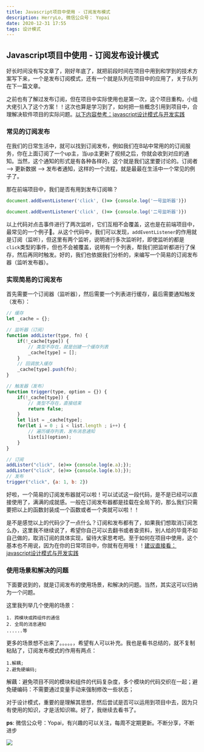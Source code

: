 ```yaml
---
title: Javascript项目中使用 - 订阅发布模式
description: HerryLo, 微信公众号： Yopai
date: 2020-12-31 17:55
tags: 设计模式
---
```


## Javascript项目中使用 - 订阅发布设计模式

好长时间没有写文章了，刚好年底了，就把前段时间在项目中用到和学到的技术方案写下来，一个是发布订阅模式，还有一个就是队列在项目中的应用了，关于队列在下一篇文章。

之前也有了解过发布订阅，但在项目中实际使用也是第一次，这个项目重构，小组大佬引入了这个方案！！这次也算是学习到了，如何把一些概念引用到项目中，合理解决软件项目的实际问题。[以下内容参考：javascript设计模式与开发实践]()

### 常见的订阅发布

在我们的日常生活中，就可以找到订阅发布，例如我们在B站中常用的的订阅服务，你在上面订阅了一个up主，当up主更新了视频之后，你就会收到对应的通知。当然，这个通知的形式是有各种各样的，这个就是我们这里要讨论的。订阅者 ——> 更新数据 ——> 发布者通知，这样的一个流程，就是最最在生活中一个常见的例子了。  

那在前端项目中，我们是否有用到发布订阅嘛？

```javascript
document.addEventListener('click', ()=> {console.log('一号监听器')})

document.addEventListener('click', ()=> {console.log('二号监听器')})
```
以上代码对点击事件进行了两次监听，它们互相不会覆盖，这也是在前端项目中，最常见的一个例子🌰。从这个代码中，我们可以发现，```addEventListener```的作用就是订阅（监听），但这里有两个监听，说明进行多次监听时，即使监听的都是```click```类型的事件，但也不会被覆盖，说明有一个列表，帮我们把监听都进行了保存，然后再同时触发。好的，我们也依据我们分析的，来编写一个简易的订阅发布器（监听发布器）。

### 实现简易的订阅发布

首先需要一个订阅器（监听器），然后需要一个列表进行缓存，最后需要通知触发（发布）：

```javascript
// 缓存
let _cache = {};

// 监听器（订阅）
function addLister(type, fn) {
    if(!_cache[type]) {
        // 类型不存在，就是创建一个缓存列表
        _cache[type] = [];
    }
    // 回调放入缓存
    _cache[type].push(fn);
}

// 触发器（发布）
function trigger(type, option = {}) {
    if(!_cache[type]) {
        // 类型不存在，直接结束
        return false;
    }
    let list = _cache[type];
    for(let i = 0 ; i < list.length ; i++) {
        // 遍历缓存列表，发布消息通知
        list[i](option);
    }
}

// 订阅
addLister("click", (e)=> {console.log(e.a);});
addLister("click", (e)=> {console.log(e.b);});
// 发布
trigger("click", {a: 1, b: 2})
```
好啦，一个简易的订阅发布器就可以啦！可以试试这一段代码，是不是已经可以直接使用了，满满的成就感。一般在订阅发布器都是挂载在全局下的，那么我们只需要把以上的函数封装成一个函数或者一个类就可以啦！！

是不是感觉以上的代码少了一点什么？订阅和发布都有了，如果我们想取消订阅怎么办，这里我不继续说了，希望你自己可以去翻书或者查资料，别人给的毕竟不如自己做的，取消订阅的具体实现，留待大家思考吧。至于如何在项目中使用，这个基本也不用说，因为在你的日常项目中，你就有在用哦！！[建议直接看：javascript设计模式与开发实践]()

### 使用场景和解决的问题

下面要说到的，就是订阅发布的使用场景，和解决的问题。当然，其实这可以归纳为一个问题。

这里我列举几个使用的场景：

    1. 跨模块或跨组件的通信
    2. 全局的消息通知
    ......等

更多的场景想不出来了。。。。。，希望有人可以补充。我也是看书总结的，就不复制粘贴了，订阅发布模式的作用有两点：
```
1.解耦; 
2.避免硬编码;
```
解藕：避免项目不同的模块和组件的代码复杂度，多个模块的代码交织在一起；避免硬编码：不需要通过变量手动来强制修改一些状态；

对于设计模式，重要的是理解其思想，然后尝试是否可以运用到项目中去，因为只有使用的知识，才是活知识嘛。好了，我继续去看书了。

**ps**: 微信公众号：Yopai，有兴趣的可以关注，每周不定期更新。不断分享，不断进步

![](/webChat1.png)
